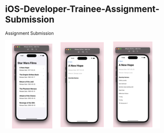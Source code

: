 # iOS-Developer-Trainee-Assignment-Submission
Assignment Submission

![Screens](https://github.com/hmooios/iOS-Developer-Trainee-Assignment-Submission/blob/main/starwar.png)


